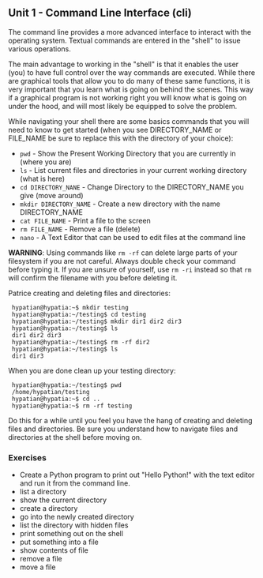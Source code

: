 Unit 1 - Command Line Interface (cli)
---

The command line provides a more advanced interface to interact
with the operating system.  Textual commands are entered in the "shell"
to issue various operations.

The main advantage to working in the "shell" is that it enables the
user (you) to have full control over the way commands are executed.
While there are graphical tools that allow you to do many of these
same functions, it is very important that you learn what is going
on behind the scenes. This way if a graphical program is not working
right you will know what is going on under the hood, and will most
likely be equipped to solve the problem.


While navigating your shell there are some basics commands that you
will need to know to get started (when you see DIRECTORY_NAME or
FILE_NAME be sure to replace this with the directory of your choice):

* `pwd` - Show the Present Working Directory that you are currently in (where you are)
* `ls` - List current files and directories in your current working
directory (what is here)
* `cd DIRECTORY_NANE` - Change Directory to the DIRECTORY_NAME you give (move around)
* `mkdir DIRECTORY_NAME` - Create a new directory with the name DIRECTORY_NAME
* `cat FILE_NAME` - Print a file to the screen
* `rm FILE_NAME` - Remove a file (delete)
* `nano` - A Text Editor that can be used to edit files at the command line

**WARNING**: Using commands like `rm -rf` can delete large parts of your filesystem if you are not careful. Always double check your command before typing it. If you are unsure of yourself, use `rm -ri` instead so that `rm` will confirm the filename with you before deleting it.

Patrice creating and deleting files and directories:

     hypatian@hypatia:~$ mkdir testing
     hypatian@hypatia:~/testing$ cd testing
     hypatian@hypatia:~/testing$ mkdir dir1 dir2 dir3
     hypatian@hypatia:~/testing$ ls
     dir1 dir2 dir3
     hypatian@hypatia:~/testing$ rm -rf dir2
     hypatian@hypatia:~/testing$ ls
     dir1 dir3

When you are done clean up your testing directory:

     hypatian@hypatia:~/testing$ pwd
     /home/hypatian/testing
     hypatian@hypatia:~$ cd ..
     hypatian@hypatia:~$ rm -rf testing

Do this for a while until you feel you have the hang of creating and deleting files and directories. Be sure you understand how to navigate files and directories at the shell before moving on.

### **Exercises**

* Create a Python program to print out "Hello Python!" with the text editor and run it from the command line.
* list a directory
* show the current directory
* create a directory
* go into the newly created directory
* list the directory with hidden files
* print something out on the shell
* put something into a file
* show contents of file
* remove a file
* move a file
